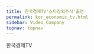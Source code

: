 ```yaml
---
title: 한국경제TV'스타장외주식'출연
permalink: kor_economic_tv.html
sidebar: Video_Company
topnav: topnav
---
```


한국경제TV